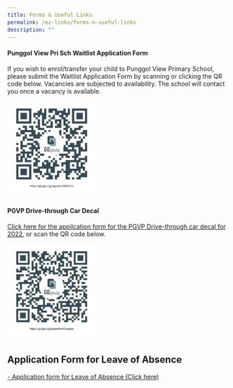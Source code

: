 ```yaml
---
title: Forms & Useful Links
permalink: /ez-links/forms-n-useful-links
description: ""
---
```

#### Punggol View Pri Sch Waitlist Application Form

If you wish to enrol/transfer your child to Punggol View Primary School, please submit the Waitlist Application Form by scanning or clicking the QR code below. Vacancies are subjected to availability. The school will contact you once a vacancy is available.  
  
<img src="/images/PGVPWAITLIST.png"  
style="width:40%">

#### PGVP Drive-through Car Decal

[Click here for the appilcation form for the PGVP Drive-through car decal for 2022](https://go.gov.sg/pvpsdrivethrupass), or scan the QR code below.  
  
<img src="/images/drivethru22.png"  
style="width:40%">

Application Form for Leave of Absence
-------------------------------------

[- Application form for Leave of Absence (Click here)](https://go.gov.sg/applicationformforleaveofabsence)